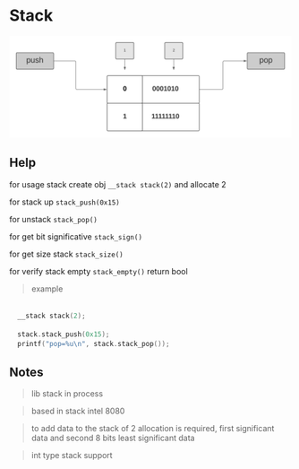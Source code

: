 # Stack

![img](imgs/stack.png)

## Help

for usage stack create obj `__stack stack(2)` and allocate 2 

for stack up `stack_push(0x15)` 

for unstack `stack_pop()` 

for get bit significative `stack_sign()`

for get size stack `stack_size()`

for verify stack empty `stack_empty()` return bool


> example

```C++

  __stack stack(2);

  stack.stack_push(0x15);
  printf("pop=%u\n", stack.stack_pop());

```

## Notes 

> lib stack in process

> based in stack intel 8080

> to add data to the stack of 2 allocation is required, first significant data and second 8 bits least significant data

> int type stack support
